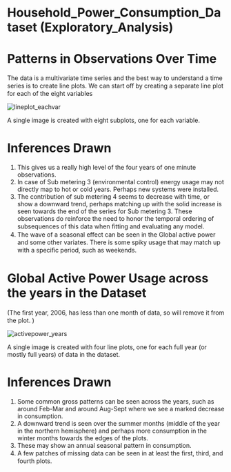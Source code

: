 # Household_Power_Consumption_Dataset (Exploratory_Analysis)
# Patterns in Observations Over Time
The data is a multivariate time series and the best way to understand a time series is to create line plots. We can start oﬀ by creating a 
separate line plot for each of the eight variables

![lineplot_eachvar](https://user-images.githubusercontent.com/25223180/56534139-afb60a00-6576-11e9-9a8c-caa14ba86322.PNG)

A single image is created with eight subplots, one for each variable. 
# Inferences Drawn
1) This gives us a really high level of the four years of one minute observations. 
2) In case of Sub metering 3 (environmental control) energy usage may not directly map to hot or cold years. Perhaps new systems were 
   installed.
3) The contribution of sub metering 4 seems to decrease with time, or show a downward trend, perhaps matching up with the solid increase 
   is seen towards the end of the series for Sub metering 3. 
   These observations do reinforce the need to honor the temporal ordering of subsequences of this data when ﬁtting and evaluating any 
   model. 
4) The wave of a seasonal eﬀect can be seen in the Global active power and some other variates. There is some spiky usage that 
   may match up with a speciﬁc period, such as weekends.


# Global Active Power Usage across the years in the Dataset
(The ﬁrst year, 2006, has less than one month of data, so will remove it from the plot. )

![activepower_years](https://user-images.githubusercontent.com/25223180/56534780-f6f0ca80-6577-11e9-864d-fa212cd0eb60.PNG)

A single image is created with four line plots, one for each full year (or mostly full years) of data in the dataset. 
# Inferences Drawn
1) Some common gross patterns can be seen across the years, such as around Feb-Mar and around Aug-Sept where we see a marked decrease in 
   consumption.
2) A downward trend is seen over the summer months (middle of the year in the northern hemisphere) and perhaps more 
   consumption in the winter months towards the edges of the plots. 
3) These may show an annual seasonal pattern in consumption. 
4) A few patches of missing data can be seen in at least the ﬁrst, third, and fourth plots.

